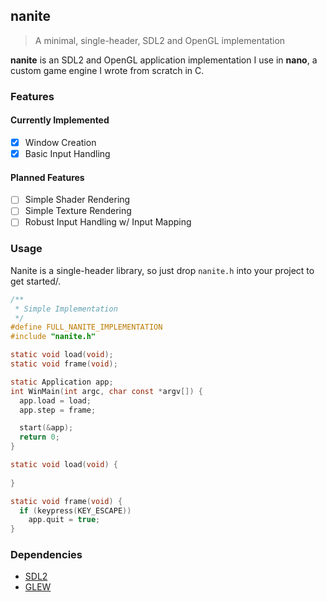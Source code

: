 ## nanite
> A minimal, single-header, SDL2 and OpenGL implementation

**nanite** is an SDL2 and OpenGL application implementation I use in **nano**, a custom game engine I wrote from scratch in C.

### Features
#### Currently Implemented
- [x] Window Creation
- [x] Basic Input Handling

#### Planned Features
- [ ] Simple Shader Rendering
- [ ] Simple Texture Rendering
- [ ] Robust Input Handling w/ Input Mapping

### Usage
Nanite is a single-header library, so just drop `nanite.h` into your project to get started/.
```c
/**
 * Simple Implementation
 */
#define FULL_NANITE_IMPLEMENTATION
#include "nanite.h"

static void load(void);
static void frame(void);

static Application app;
int WinMain(int argc, char const *argv[]) {
  app.load = load;
  app.step = frame;

  start(&app);
  return 0;
}

static void load(void) {
  
}

static void frame(void) {
  if (keypress(KEY_ESCAPE))
    app.quit = true;
}
```

### Dependencies
- [SDL2](https://www.libsdl.org/)
- [GLEW](http://glew.sourceforge.net/)
